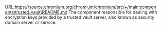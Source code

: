 URL:https://source.chromium.org/chromium/chromium/src/+/main:components\trusted_vault\README.md
The component responsible for dealing with encryption keys provided by a
trusted vault server, also known as security domain server or service.
